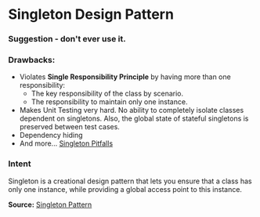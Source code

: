 # Singleton Design Pattern

### Suggestion - don't ever use it.

### Drawbacks:
* Violates **Single Responsibility Principle** by having more than one responsibility:
    * The key responsibility of the class by scenario.
    * The responsibility to maintain only one instance.   
* Makes Unit Testing very hard. No ability to completely isolate classes dependent on singletons.
Also, the global state of stateful singletons is preserved between test cases.
* Dependency hiding
* And more... [Singleton Pitfalls](https://www.vojtechruzicka.com/singleton-pattern-pitfalls)

### Intent
Singleton is a creational design pattern that lets you ensure that a class has only one instance, while providing a global access point to this instance.

**Source:** [Singleton Pattern](https://refactoring.guru/design-patterns/singleton)
